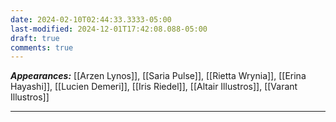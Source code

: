 ```yaml
---
date: 2024-02-10T02:44:33.3333-05:00
last-modified: 2024-12-01T17:42:08.088-05:00
draft: true
comments: true
---
```

***Appearances:*** [[Arzen Lynos]], [[Saria Pulse]], [[Rietta Wrynia]], [[Erina Hayashi]], [[Lucien Demeri]], [[Iris Riedel]], [[Altair Illustros]], [[Varant Illustros]]

---

